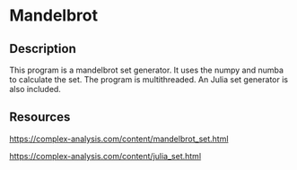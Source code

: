 
# Mandelbrot

## Description
This program is a mandelbrot set generator. It uses the numpy and numba to calculate the set. The program is multithreaded. An Julia set generator is also included.

## Resources
https://complex-analysis.com/content/mandelbrot_set.html

https://complex-analysis.com/content/julia_set.html